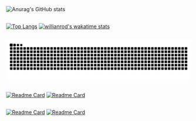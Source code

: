 
##
![Anurag's GitHub stats](https://github-readme-stats.vercel.app/api?username=JSeno&layout=default&show_icons=true&theme=vision-friendly-dark)
##
[![Top Langs](https://github-readme-stats.vercel.app/api/top-langs/?username=JSeno&layout=compact&show_icons=true&theme=vision-friendly-dark&langs_count=12)](https://github.com/anuraghazra/github-readme-stats) 
[![willianrod's wakatime stats](https://github-readme-stats.vercel.app/api/wakatime?username=JSeno&theme=vision-friendly-dark)](https://wakatime.com/@JSeno)

##
  
![Snake animation](https://github.com/jseno/jseno/blob/output/github-contribution-grid-snake.svg)

##
  
  
[![Readme Card](https://github-readme-stats.vercel.app/api/pin/?username=JSeno&repo=aula_tkinter&show_icons=true&theme=vision-friendly-dark)](https://github.com/JSeno/aula_tkinter)
[![Readme Card](https://github-readme-stats.vercel.app/api/pin/?username=JSeno&repo=cypress_aprendizado&show_icons=true&theme=vision-friendly-dark)](https://github.com/JSeno/cypress_aprendizado)
##
[![Readme Card](https://github-readme-stats.vercel.app/api/pin/?username=JSeno&repo=udemy_js&layout=default&show_icons=true&theme=vision-friendly-dark)](https://github.com/JSeno/udemy_js)
[![Readme Card](https://github-readme-stats.vercel.app/api/pin/?username=JSeno&repo=100DaysofCode&show_icons=true&theme=vision-friendly-dark)](https://github.com/JSeno/100DaysofCode)
